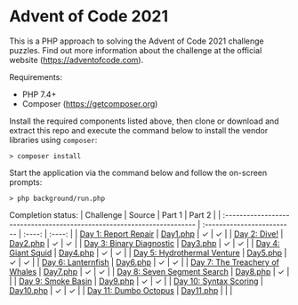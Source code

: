 # Advent of Code 2021

This is a PHP approach to solving the Advent of Code 2021 challenge puzzles. Find out more information about the challenge at the official website (https://adventofcode.com).

Requirements:
- PHP 7.4+
- Composer (https://getcomposer.org)

Install the required components listed above, then clone or download and extract this repo and execute the command below to install the vendor libraries using `composer`:

```
> composer install
``` 

Start the application via the command below and follow the on-screen prompts:
```
> php background/run.php
```

Completion status:
| Challenge                                                               | Source                     | Part 1 | Part 2 |
| :---------------------------------------------------------------------- | :------------------------- | :----: | :----: |
| [Day 1: Report Repair](https://adventofcode.com/2021/day/1)             | [Day1.php](src/Day1.php)   | ✓      | ✓      |
| [Day 2: Dive!](https://adventofcode.com/2021/day/2)                     | [Day2.php](src/Day2.php)   | ✓      | ✓      |
| [Day 3: Binary Diagnostic](https://adventofcode.com/2021/day/3)         | [Day3.php](src/Day3.php)   | ✓      | ✓      |
| [Day 4: Giant Squid](https://adventofcode.com/2021/day/4)               | [Day4.php](src/Day4.php)   | ✓      | ✓      |
| [Day 5: Hydrothermal Venture](https://adventofcode.com/2021/day/5)      | [Day5.php](src/Day5.php)   | ✓      | ✓      |
| [Day 6: Lanternfish](https://adventofcode.com/2021/day/6)               | [Day6.php](src/Day6.php)   | ✓      | ✓      |
| [Day 7: The Treachery of Whales](https://adventofcode.com/2021/day/7)   | [Day7.php](src/Day7.php)   | ✓      | ✓      |
| [Day 8: Seven Segment Search](https://adventofcode.com/2021/day/8)      | [Day8.php](src/Day8.php)   | ✓      |        |
| [Day 9: Smoke Basin](https://adventofcode.com/2021/day/9)               | [Day9.php](src/Day9.php)   | ✓      | ✓      |
| [Day 10: Syntax Scoring](https://adventofcode.com/2021/day/10)          | [Day10.php](src/Day10.php) | ✓      | ✓      |
| [Day 11: Dumbo Octopus](https://adventofcode.com/2021/day/11)           | [Day11.php](src/Day11.php) |        |        |
